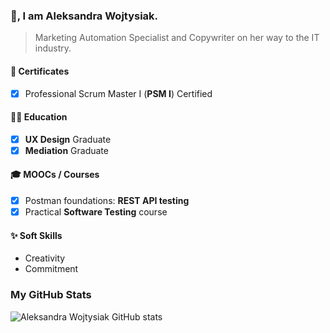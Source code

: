 ### 👋, I am Aleksandra Wojtysiak.
> Marketing Automation Specialist and Copywriter on her way to the IT industry.

#### 📜 Certificates
- [x] Professional Scrum Master I (**PSM I**) Certified

#### 🧑‍🎓 Education

- [x] **UX Design** Graduate
- [x] **Mediation** Graduate

#### 🎓 MOOCs / Courses

- [x] Postman foundations: **REST API testing**
- [x] Practical **Software Testing** course

#### ✨ Soft Skills

- Creativity
- Commitment

### My GitHub Stats
![Aleksandra Wojtysiak GitHub stats](https://github-readme-stats.vercel.app/api?username=awojtysiak&count_private=true&show_icons=true&theme=github&hide_title=true)
